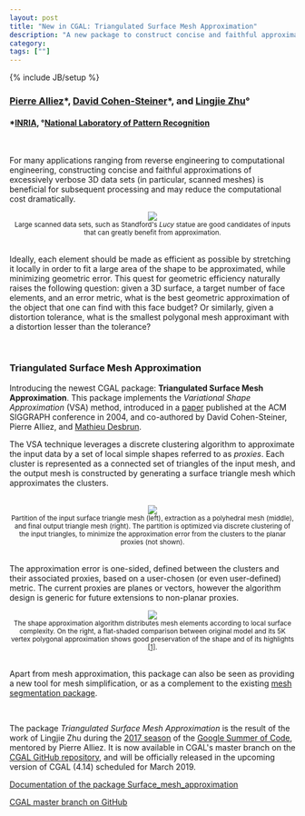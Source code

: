 ```yaml
---
layout: post
title: "New in CGAL: Triangulated Surface Mesh Approximation"
description: "A new package to construct concise and faithful approximations of large 3D data"
category:
tags: [""]
---
```

{% include JB/setup %}

<h3><a href="https://team.inria.fr/titane/pierre-alliez/">Pierre Alliez</a>&#42;,
<a href="https://www-sop.inria.fr/members/David.Cohen-Steiner/">David Cohen-Steiner</a>&#42;, and
<a href="https://github.com/aboudev">Lingjie Zhu</a>&deg;</h3>
<h4>&#42;<a href="https://www.inria.fr">INRIA</a>,
&deg;<a href="http://www.nlpr.ia.ac.cn/nlpren/EN/volumn/home.shtml" target="_blank">National Laboratory of Pattern Recognition</a></h4>

<br>
<p>For many applications ranging from reverse engineering to computational engineering,
constructing concise and faithful approximations of excessively verbose 3D data sets
(in particular, scanned meshes) is beneficial for subsequent processing
and may reduce the computational cost dramatically.</p>

<div style="text-align:center;">
  <a href="../../../../images/VSA_lucy.png"><img src="../../../../images/VSA_lucy.png" style="max-width:35%"/></a><br>
  <small>Large scanned data sets, such as Standford's <i>Lucy</i> statue are good candidates
  of inputs that can greatly benefit from approximation.</small>
</div>
<br>

<p>Ideally, each element should be made as efficient as possible by stretching it locally in order
to fit a large area of the shape to be approximated, while minimizing geometric error. This quest
for geometric efficiency naturally raises the following question: given a 3D surface, a target number
of face elements, and an error metric, what is the best geometric approximation of the object that
one can find with this face budget? Or similarly, given a distortion tolerance, what is the smallest
polygonal mesh approximant with a distortion lesser than the tolerance?</p>

<br>
<h3>Triangulated Surface Mesh Approximation</h3>

<p>Introducing the newest CGAL package: <b>Triangulated Surface Mesh Approximation</b>.
This package implements the <i>Variational Shape Approximation</i> (VSA)
method, introduced in a <a href="https://dl.acm.org/citation.cfm?id=1015817" title="Variational shape approximation">paper</a>
published at the ACM SIGGRAPH conference in 2004, and co-authored by David Cohen-Steiner,
Pierre Alliez, and <a href="http://www.multires.caltech.edu/%7Emathieu/">Mathieu Desbrun</a>.</p>

<p>The VSA technique leverages a discrete clustering algorithm to approximate the input data by a set of local simple shapes
referred to as <i>proxies</i>. Each cluster is represented as a connected set of triangles of the input mesh,
and the output mesh is constructed by generating a surface triangle mesh which approximates the clusters.</p>

<br>
<div style="text-align:center;">
  <a href="../../../../images/VSA.jpg"><img src="../../../../images/VSA.jpg" style="max-width:95%"/></a><br>
  <small> Partition of the input surface triangle mesh (left), extraction as a polyhedral mesh (middle),
  and final output triangle mesh (right). The partition is optimized via discrete clustering of the input triangles,
  to minimize the approximation error from the clusters to the planar proxies (not shown).</small>
</div>
<br>

<p>The approximation error is one-sided, defined between the clusters and their associated proxies,
based on a user-chosen (or even user-defined) metric. The current proxies are planes or vectors,
however the algorithm design is generic for future extensions to non-planar proxies.

<br>
<div style="text-align:center;">
  <a href="../../../../images/VSA2.png"><img src="../../../../images/VSA2.png" style="max-width:95%"/></a><br>
  <small>The shape approximation algorithm distributes mesh elements according to local surface complexity.
         On the right, a flat-shaded comparison between original model and its 5K vertex polygonal approximation
         shows good preservation of the shape and of its highlights
         <a href="https://dl.acm.org/citation.cfm?id=1015817">[1]</a>.</small>
</div>
<br>

<p>Apart from mesh approximation, this package can also be seen as providing a new tool for mesh simplification,
or as a complement to the existing <a href="https://doc.cgal.org/latest/Manual/packages.html#PkgSurfaceSegmentationSummary"
title=" Triangulated Surface Mesh Segmentation"> mesh segmentation package</a>.</p>

<br>
<p>The package <i>Triangulated Surface Mesh Approximation</i> is the result of the work of Lingjie Zhu
during the <a href="https://www.cgal.org/gsoc/2017.html" title="GSoC 2017">2017 season</a>
of the <a href="https://github.com/CGAL/cgal/wiki/Project-Ideas" title="CGAL GSoC">Google Summer of Code</a>,
mentored by Pierre Alliez. It is now available in CGAL's master branch
on the <a href="https://github.com/CGAL/cgal/">CGAL GitHub repository</a>,
and will be officially released in the upcoming version of CGAL (4.14) scheduled for March 2019.</p>

<i class="glyphicon glyphicon-book"></i>
<a href="https://doc.cgal.org/4.14/Surface_mesh_approximation/index.html#Chapter_Triangulated_Surface_Mesh_Approximation">Documentation of the package Surface_mesh_approximation</a> <br>

<i class="glyphicon glyphicon-download"></i>
<a href="https://github.com/CGAL/cgal/tree/master">CGAL master branch on GitHub</a>
